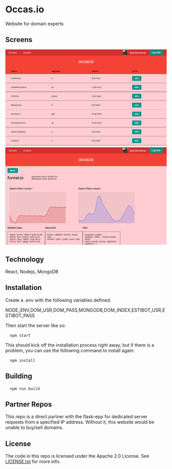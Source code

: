 Occas.io
========

Website for domain experts

## Screens

![Screen01](screens/screen_01.png "Screen01")
![Screen02](screens/screen_02.png "Screen02")

## Technology

React, Nodejs, MongoDB

## Installation

Create a .env with the following variables defined:

NODE_ENV,DOM_USR,DOM_PASS,MONGODB,DOM_INDEX,ESTIBOT_USR,ESTIBOT_PASS

Then start the server like so:

```
  npm start
```

This should kick off the installation process right away, but if there is a problem, you can use the following command to install again:

```
  npm install
```

## Building

```
  npm run build
```

## Partner Repos

This repo is a direct partner with the flask-epp for dedicated server requests from a specified IP address. Without it, this website would be unable to buy/sell domains.

## License

The code in this repo is licensed under the Apache 2.0 License.
See [LICENSE.txt](LICENSE.txt) for more info.